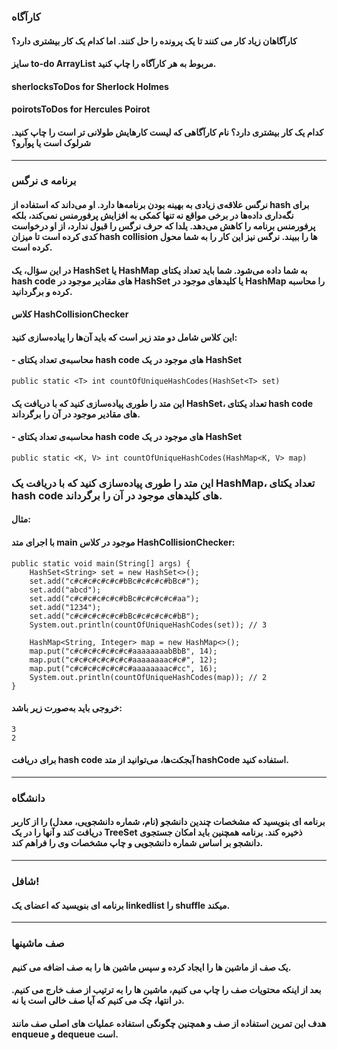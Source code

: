 ### کارآگاه
#### کارآگاهان زیاد کار می کنند تا یک پرونده را حل کنند. اما کدام یک کار بیشتری دارد؟
#### سایز to-do ArrayList مربوط به هر کارآگاه را چاپ کنید. 

#### sherlocksToDos for Sherlock Holmes
#### poirotsToDos for Hercules Poirot

#### کدام یک کار بیشتری دارد؟ نام کارآگاهی که لیست کارهایش طولانی تر است را چاپ کنید. شرلوک است یا پوآرو؟

-----------
### برنامه ی نرگس

#### نرگس علاقه‌ی زیادی به بهینه بودن برنامه‌ها دارد. او می‌داند که استفاده از hash برای نگه‌داری داده‌ها در برخی مواقع نه تنها کمکی به افزایش پرفورمنس نمی‌کند، بلکه پرفورمنس برنامه را کاهش می‌دهد. یلدا که حرف نرگس را قبول ندارد، از او درخواست کدی کرده است تا میزان hash collision ها را ببیند. نرگس نیز این کار را به شما محول کرده است.

#### در این سؤال، یک HashSet یا HashMap به شما داده می‌شود. شما باید تعداد یکتای hash code های مقادیر موجود در HashSet یا کلیدهای موجود در HashMap را محاسبه کرده و برگردانید.

#### کلاس HashCollisionChecker
#### این کلاس شامل دو متد زیر است که باید آن‌ها را پیاده‌سازی کنید:

#### - محاسبه‌ی تعداد یکتای hash code های موجود در یک HashSet
 ``` public static <T> int countOfUniqueHashCodes(HashSet<T> set) ``` 
#### این متد را طوری پیاده‌سازی کنید که با دریافت یک HashSet، تعداد یکتای hash code های مقادیر موجود در آن را برگرداند.

#### - محاسبه‌ی تعداد یکتای hash code های موجود در یک HashSet
``` public static <K, V> int countOfUniqueHashCodes(HashMap<K, V> map) ``` 

### این متد را طوری پیاده‌سازی کنید که با دریافت یک HashMap، تعداد یکتای hash code های کلیدهای موجود در آن را برگرداند.

#### مثال:
#### با اجرای متد main موجود در کلاس HashCollisionChecker:
```
public static void main(String[] args) {
    HashSet<String> set = new HashSet<>();
    set.add("c#c#c#c#c#c#bBc#c#c#c#bBc#");
    set.add("abcd");
    set.add("c#c#c#c#c#c#bBc#c#c#c#c#aa");
    set.add("1234");
    set.add("c#c#c#c#c#c#bBc#c#c#c#c#bB");
    System.out.println(countOfUniqueHashCodes(set)); // 3

    HashMap<String, Integer> map = new HashMap<>();
    map.put("c#c#c#c#c#c#c#aaaaaaaabBbB", 14);
    map.put("c#c#c#c#c#c#c#aaaaaaaac#c#", 12);
    map.put("c#c#c#c#c#c#c#aaaaaaaac#cc", 16);
    System.out.println(countOfUniqueHashCodes(map)); // 2
}

```

#### خروجی باید به‌صورت زیر باشد:
```
3
2
```


#### برای دریافت hash code آبجکت‌ها، می‌توانید از متد hashCode استفاده کنید.

--------------------

### دانشگاه

#### برنامه ای بنویسید که مشخصات چندین دانشجو (نام، شماره دانشجویی، معدل) را از کاربر دریافت کند و آنها را در یک TreeSet ذخیره کند. برنامه همچنین باید امکان جستجوی دانشجو بر اساس شماره دانشجویی و چاپ مشخصات وی را فراهم کند.

-----------------

### شافل!
#### برنامه ای بنویسید که اعضای یک linkedlist را shuffle میکند.

----------------

### صف ماشینها
#### یک صف از ماشین ها را ایجاد کرده و سپس ماشین ها را به صف اضافه می کنیم. 
#### بعد از اینکه محتویات صف را چاپ می کنیم، ماشین ها را به ترتیب از صف خارج می کنیم. در انتها، چک می کنیم که آیا صف خالی است یا نه.
#### هدف این تمرین استفاده از صف و همچنین چگونگی استفاده عملیات های اصلی صف مانند enqueue و dequeue است.
